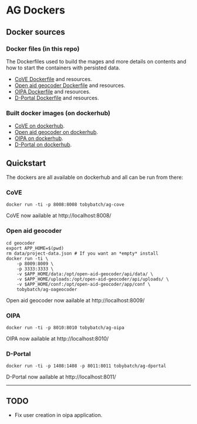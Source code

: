# AG Dockers

## Docker sources

### Docker files (in this repo)

The Dockerfiles used to build the mages and more details on contents and how to start the containers with persisted data.

 * [CoVE Dockerfile](./cove) and resources.
 * [Open aid geocoder Dockerfile](./geocoder) and resources.
 * [OIPA Dockerfile](./oipa) and resources.
 * [D-Portal Dockerfile](./dportal) and resources.

### Built docker images (on dockerhub)

 * [CoVE on dockerhub](https://hub.docker.com/r/tobybatch/ag-cove/).
 * [Open aid geocoder on dockerhub](https://hub.docker.com/r/tobybatch/ag-oageocoder/).
 * [OIPA on dockerhub](https://hub.docker.com/r/tobybatch/ag-oipa/).
 * [D-Portal on dockerhub](https://hub.docker.com/r/tobybatch/ag-dportal/).

## Quickstart

The dockers are all available on dockerhub and all can be run from there:

### CoVE

    docker run -ti -p 8008:8008 tobybatch/ag-cove

CoVE now aailable at http://localhost:8008/

### Open aid geocoder

    cd geocoder
    export APP_HOME=$(pwd)
    rm data/project-data.json # If you want an *empty* install
    docker run -ti \
        -p 8009:8009 \
        -p 3333:3333 \
        -v $APP_HOME/data:/opt/open-aid-geocoder/api/data/ \
        -v $APP_HOME/uploads:/opt/open-aid-geocoder/api/uploads/ \
        -v $APP_HOME/conf:/opt/open-aid-geocoder/app/conf \
        tobybatch/ag-oageocoder

Open aid geocoder now aailable at http://localhost:8009/

### OIPA

    docker run -ti -p 8010:8010 tobybatch/ag-oipa

OIPA now aailable at http://localhost:8010/

### D-Portal

    docker run -ti -p 1408:1408 -p 8011:8011 tobybatch/ag-dportal

D-Portal now aailable at http://localhost:8011/

--------------------

## TODO

 * Fix user creation in oipa application.
